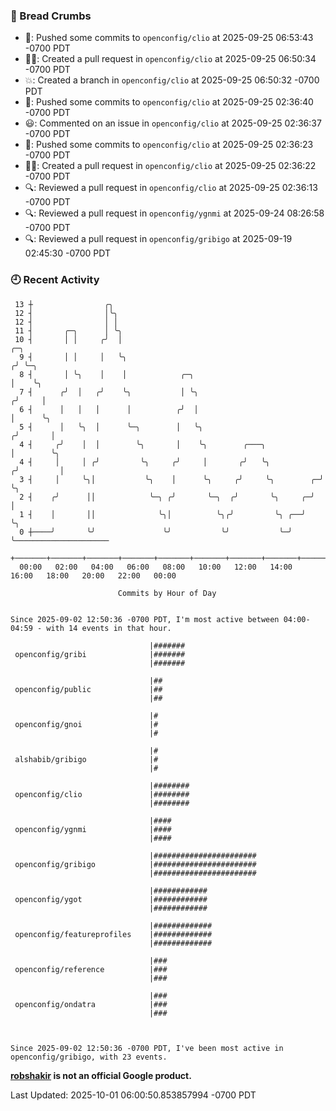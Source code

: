 ### 🍞 Bread Crumbs

 * 🚢: Pushed some commits to `openconfig/clio` at 2025-09-25 06:53:43 -0700 PDT
 * ✍🏼: Created a pull request in `openconfig/clio` at 2025-09-25 06:50:34 -0700 PDT
 * 💥: Created a branch in `openconfig/clio` at 2025-09-25 06:50:32 -0700 PDT
 * 🚢: Pushed some commits to `openconfig/clio` at 2025-09-25 02:36:40 -0700 PDT
 * 😃: Commented on an issue in `openconfig/clio` at 2025-09-25 02:36:37 -0700 PDT
 * 🚢: Pushed some commits to `openconfig/clio` at 2025-09-25 02:36:23 -0700 PDT
 * ✍🏼: Created a pull request in `openconfig/clio` at 2025-09-25 02:36:22 -0700 PDT
 * 🔍: Reviewed a pull request in  `openconfig/clio` at 2025-09-25 02:36:13 -0700 PDT
 * 🔍: Reviewed a pull request in  `openconfig/ygnmi` at 2025-09-24 08:26:58 -0700 PDT
 * 🔍: Reviewed a pull request in  `openconfig/gribigo` at 2025-09-19 02:45:30 -0700 PDT

### 🕘 Recent Activity
```
 13 ┼                ╭╮
 12 ┤                │╰╮
 12 ┤                │ │
 11 ┤       ╭─╮      │ ╰╮
 10 ┤       │ │     ╭╯  │                                                ╭─╮
  9 ┤       │ │     │   ╰╮                                              ╭╯ ╰─╮
  8 ┤       │ ╰╮    │    │            ╭─╮                               │    ╰╮
  7 ┤      ╭╯  │   ╭╯    ╰╮           │ ╰╮                             ╭╯     │
  6 ┤      │   │   │      │          ╭╯  │                             │      ╰╮
  5 ┤      │   ╰╮  │      ╰─╮        │   ╰╮                           ╭╯       │
  4 ┤     ╭╯    │  │        ╰╮       │    ╰╮        ╭───╮             │        ╰╮
  4 ┤     │     │ ╭╯         ╰╮     ╭╯     │       ╭╯   ╰╮           ╭╯         │
  3 ┤     │     ╰╮│           ╰╮    │      ╰╮     ╭╯     ╰╮        ╭─╯          ╰╮
  2 ┤    ╭╯      ││            ╰─╮ ╭╯       ╰─╮  ╭╯       ╰╮     ╭─╯             │
  1 ┤    │       ││              ╰╮│          ╰╮╭╯         ╰╮ ╭──╯               ╰╮
  0 ┼────╯       ╰╯               ╰╯           ╰╯           ╰─╯                   ╰─────────────────────
    +───────+───────+───────+───────+───────+───────+───────+───────+───────+───────+───────+───────+────
  00:00   02:00   04:00   06:00   08:00   10:00   12:00   14:00   16:00   18:00   20:00   22:00   00:00   

						Commits by Hour of Day


Since 2025-09-02 12:50:36 -0700 PDT, I'm most active between 04:00-04:59 - with 14 events in that hour.

```



```
                               |#######
 openconfig/gribi              |#######
                               |#######

                               |##
 openconfig/public             |##
                               |##

                               |#
 openconfig/gnoi               |#
                               |#

                               |#
 alshabib/gribigo              |#
                               |#

                               |########
 openconfig/clio               |########
                               |########

                               |####
 openconfig/ygnmi              |####
                               |####

                               |#######################
 openconfig/gribigo            |#######################
                               |#######################

                               |############
 openconfig/ygot               |############
                               |############

                               |#############
 openconfig/featureprofiles    |#############
                               |#############

                               |###
 openconfig/reference          |###
                               |###

                               |###
 openconfig/ondatra            |###
                               |###



Since 2025-09-02 12:50:36 -0700 PDT, I've been most active in openconfig/gribigo, with 23 events.

```
**[robshakir](mailto:robjs@google.com) is not an official Google product.**  


Last Updated: 2025-10-01 06:00:50.853857994 -0700 PDT
